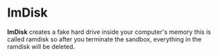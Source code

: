 # ImDisk

__ImDisk__ creates a fake hard drive inside your computer's memory this is called ramdisk so after you terminate the sandbox, everything in the ramdisk will be deleted.
